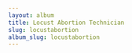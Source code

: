 ```yaml
---
layout: album
title: Locust Abortion Technician
slug: locustabortion
album_slug: locustabortion
---
```

